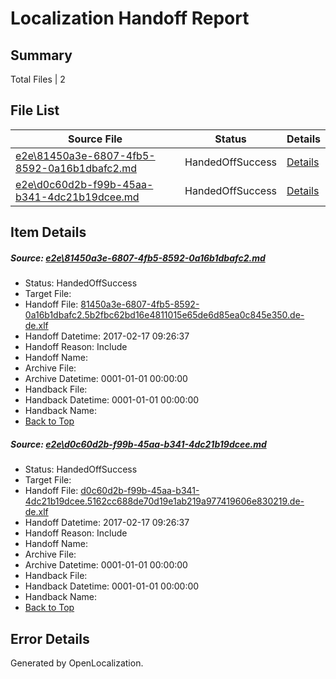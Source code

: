 # <a name='report-top'></a> Localization Handoff Report

## Summary
 Total Files | 2

## File List
 Source File | Status | Details 
 ----------- | ------ | ------- 
 [e2e\81450a3e-6807-4fb5-8592-0a16b1dbafc2.md](https://github.com/OpenLocalizationTestOrg/ol-test0/blob/a75c411e9069954daa9aa0bbda0e8a244d4c199d/e2e/81450a3e-6807-4fb5-8592-0a16b1dbafc2.md) | HandedOffSuccess | [Details](#af3631e995c5bb179e033317f5188eb974e6b5481)
 [e2e\d0c60d2b-f99b-45aa-b341-4dc21b19dcee.md](https://github.com/OpenLocalizationTestOrg/ol-test0/blob/a75c411e9069954daa9aa0bbda0e8a244d4c199d/e2e/d0c60d2b-f99b-45aa-b341-4dc21b19dcee.md) | HandedOffSuccess | [Details](#f0dae0db426b2f040892e24460af7a90bde027b32)

## Item Details
##### <a name='af3631e995c5bb179e033317f5188eb974e6b5481'></a> Source: [e2e\81450a3e-6807-4fb5-8592-0a16b1dbafc2.md](https://github.com/OpenLocalizationTestOrg/ol-test0/blob/a75c411e9069954daa9aa0bbda0e8a244d4c199d/e2e/81450a3e-6807-4fb5-8592-0a16b1dbafc2.md)
* Status: HandedOffSuccess
* Target File: 
* Handoff File: [81450a3e-6807-4fb5-8592-0a16b1dbafc2.5b2fbc62bd16e4811015e65de6d85ea0c845e350.de-de.xlf](https://github.com/OpenLocalizationTestOrg/ol-test4-handoff/blob/b429fa228072aa41c75fe1b75bd1e94cfe0b4088/ol-handoff/OpenLocalizationTestOrg/ol-test4-dede/xinjiang/ht/81450a3e-6807-4fb5-8592-0a16b1dbafc2.5b2fbc62bd16e4811015e65de6d85ea0c845e350.de-de.xlf)
* Handoff Datetime: 2017-02-17 09:26:37
* Handoff Reason: Include
* Handoff Name: 
* Archive File: 
* Archive Datetime: 0001-01-01 00:00:00
* Handback File: 
* Handback Datetime: 0001-01-01 00:00:00
* Handback Name: 
* [Back to Top](#report-top)

##### <a name='f0dae0db426b2f040892e24460af7a90bde027b32'></a> Source: [e2e\d0c60d2b-f99b-45aa-b341-4dc21b19dcee.md](https://github.com/OpenLocalizationTestOrg/ol-test0/blob/a75c411e9069954daa9aa0bbda0e8a244d4c199d/e2e/d0c60d2b-f99b-45aa-b341-4dc21b19dcee.md)
* Status: HandedOffSuccess
* Target File: 
* Handoff File: [d0c60d2b-f99b-45aa-b341-4dc21b19dcee.5162cc688de70d19e1ab219a977419606e830219.de-de.xlf](https://github.com/OpenLocalizationTestOrg/ol-test4-handoff/blob/b429fa228072aa41c75fe1b75bd1e94cfe0b4088/ol-handoff/OpenLocalizationTestOrg/ol-test4-dede/xinjiang/ht/d0c60d2b-f99b-45aa-b341-4dc21b19dcee.5162cc688de70d19e1ab219a977419606e830219.de-de.xlf)
* Handoff Datetime: 2017-02-17 09:26:37
* Handoff Reason: Include
* Handoff Name: 
* Archive File: 
* Archive Datetime: 0001-01-01 00:00:00
* Handback File: 
* Handback Datetime: 0001-01-01 00:00:00
* Handback Name: 
* [Back to Top](#report-top)


## Error Details

Generated by OpenLocalization.
